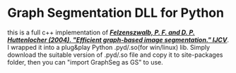 # Graph Segmentation DLL for Python
this is a full c++ implementation of [***Felzenszwalb, P. F. and D. P. Huttenlocher (2004). "Efficient graph-based image segmentation." IJCV***](http://www.people.cs.uchicago.edu/~pff/papers/seg-ijcv.pdf). I wrapped it into a plug&play Python .pyd/.so(for win/linux) lib. Simply download the suitable version of .pyd/.so file and copy it to site-packages folder, then you can "import GraphSeg as GS" to use.
